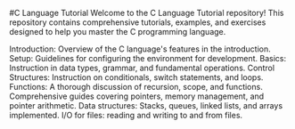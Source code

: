 #C Language Tutorial
Welcome to the C Language Tutorial repository! This repository contains comprehensive tutorials, examples, and exercises designed to help you master the C programming language.

Introduction: Overview of the C language's features in the introduction.
Setup: Guidelines for configuring the environment for development.
Basics: Instruction in data types, grammar, and fundamental operations.
Control Structures: Instruction on conditionals, switch statements, and loops.
Functions: A thorough discussion of recursion, scope, and functions.
Comprehensive guides covering pointers, memory management, and pointer arithmetic.
Data structures: Stacks, queues, linked lists, and arrays implemented.
I/O for files: reading and writing to and from files.
